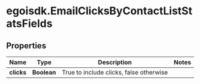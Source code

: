 # egoisdk.EmailClicksByContactListStatsFields

## Properties

Name | Type | Description | Notes
------------ | ------------- | ------------- | -------------
**clicks** | **Boolean** | True to include clicks, false otherwise | 


